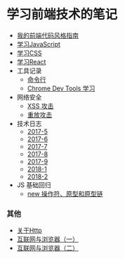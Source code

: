 
# 学习前端技术的笔记

- [我的前端代码风格指南](我的前端风格指南.md)
- [学习JavaScript](learn_js/README.md)
- [学习CSS](learn_css/README.md)
- [学习React](learn_react/README.md)
- 工具记录
    - [命令行](tools/use-commandline.md)
    - [Chrome Dev Tools 学习](tools/chrome-dev-tools.md)
- 网络安全
    - [XSS 攻击](network-security/XSS攻击.md)
    - [重放攻击](network-security/重放攻击.md)
- 技术日志
    - [2017-5](tec_diary/2017-5.md)
    - [2017-6](tec_diary/2017-6.md)
    - [2017-7](tec_diary/2017-7.md)
    - [2017-8](tec_diary/2017-8.md)
    - [2017-9](tec_diary/2017-9.md)
    - [2018-1](tec_diary/2018-1.md)
    - [2018-2](tec_diary/2018-2.md)
- JS 基础回归
  - [new 操作符、原型和原型链](learn_js/JS基础回归01：new操作符，原型和原型链.md)

### 其他

- [关于Http](https://github.com/fanyj1994/learn_fe/issues/1)
- [互联网与浏览器（一）](https://github.com/fanyj1994/learn_fe/issues/2)
- [互联网与浏览器（二）](https://github.com/fanyj1994/learn_fe/issues/3)
